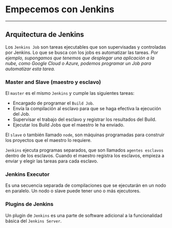 # Empecemos con Jenkins

---

## Arquitectura de Jenkins

Los `Jenkins Job` son tareas ejecutables que son supervisadas y controladas por Jenkins. Lo que se busca con los jobs
es automatizar las tareas. *Por ejemplo, supongamos que tenemos que desplegar una aplicación a la nube,
como Google Cloud o Azure, podemos programar un Job para automatizar esta tarea.*

### Master and Slave (maestro y esclavo)

El `master` es el mismo `Jenkins` y cumple las siguientes tareas:

- Encargado de programar el `Build Job`.
- Envía la compilación al esclavo para que se haga efectiva la ejecución del Job.
- Supervisar el trabajo del esclavo y registrar los resultados del Build.
- Ejecutar los Build Jobs que el maestro le ha enviado.

El `slave` o también llamado `node`, son máquinas programadas para construir los proyectos que el maestro lo requiere.

`Jenkins` ejecuta programas separados, que son llamados `agentes esclavos` dentro de los esclavos. Cuando el maestro
registra los esclavos, empieza a enviar y elegir las tareas para cada esclavo.

### Jenkins Executor

Es una secuencia separada de compilaciones que se ejecutarán en un nodo en paralelo. Un nodo o slave puede tener uno
o más ejecutores.

### Plugins de Jenkins

Un plugin de `Jenkins` es una parte de software adicional a la funcionalidad básica del `Jenkins Server`. 

